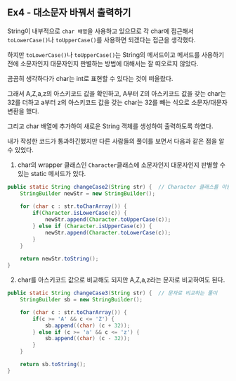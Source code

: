 ## Ex4 - 대소문자 바꿔서 출력하기

String이 내부적으로 `char 배열`을 사용하고 있으므로 각 char에 접근해서 `toLowerCase()`나 `toUpperCase()`를 사용하면 되겠다는 접근을 생각했다.

하지만 `toLowerCase()`나 `toUpperCase()`는 String의 메서드이고 메서드를 사용하기 전에 소문자인지 대문자인지 판별하는 방법에 대해서는 잘 떠오르지 않았다.

곰곰히 생각하다가 char는 int로 표현할 수 있다는 것이 떠올랐다.

그래서 A,Z,a,z의 아스키코드 값을 확인하고, A부터 Z의 아스키코드 값을 갖는 char는 32를 더하고 a부터 z의 아스키코드 값을 갖는 char는 32를 빼는 식으로 소문자/대문자 변환을 했다.

그리고 char 배열에 추가하여 새로운 String 객체를 생성하여 출력하도록 하였다.

내가 작성한 코드가 통과하긴했지만 다른 사람들의 풀이를 보면서 다음과 같은 점을 알 수 있었다.

1. char의 wrapper 클래스인 `Character`클래스에 소문자인지 대문자인지 판별할 수 있는 static 메서드가 있다.
```java
public static String changeCase2(String str) {  // Character 클래스를 이용한 풀이
    StringBuilder newStr = new StringBuilder();
    
    for (char c : str.toCharArray()) {
        if(Character.isLowerCase(c)) {
            newStr.append(Character.toUpperCase(c));
        } else if (Character.isUpperCase(c)) {
            newStr.append(Character.toLowerCase(c));
        }
    }
    
    return newStr.toString();
}
```
2. char를 아스키코드 값으로 비교해도 되지만 A,Z,a,z라는 문자로 비교하여도 된다.
```java
public static String changeCase3(String str) {  // 문자로 비교하는 풀이
    StringBuilder sb = new StringBuilder();

    for (char c : str.toCharArray()) {
        if(c >= 'A' && c <= 'Z') {
            sb.append((char) (c + 32));
        } else if (c >= 'a' && c <= 'z') {
            sb.append((char) (c - 32));
        }
    }

    return sb.toString();
}
```